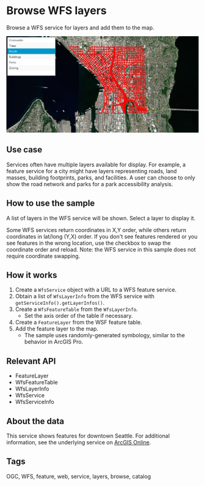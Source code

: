 # Browse WFS layers

Browse a WFS service for layers and add them to the map.

![](BrowseWfsLayers.png)

## Use case

Services often have multiple layers available for display. For example, a feature service for a city might have layers representing roads, land masses, building footprints, parks, and facilities. A user can choose to only show the road network and parks for a park accessibility analysis.

## How to use the sample

A list of layers in the WFS service will be shown. Select a layer to display it.

Some WFS services return coordinates in X,Y order, while others return coordinates in lat/long (Y,X) order. If you don't see features rendered or you see features in the wrong location, use the checkbox to swap the coordinate order and reload. Note: the WFS service in this sample does not require coordinate swapping.

## How it works

1.  Create a `WfsService` object with a URL to a WFS feature service.
2.  Obtain a list of `WfsLayerInfo` from the WFS service with `getServiceInfo().getLayerInfos()`.
3.  Create a `WfsFeatureTable` from the `WfsLayerInfo`.
    *   Set the axis order of the table if necessary.
4.  Create a `FeatureLayer` from the WSF feature table.
5.  Add the feature layer to the map.
    *   The sample uses randomly-generated symbology, similar to the behavior in ArcGIS Pro.

## Relevant API

*   FeatureLayer
*   WfsFeatureTable
*   WfsLayerInfo
*   WfsService
*   WfsServiceInfo

## About the data

This service shows features for downtown Seattle. For additional information, see the underlying service on [ArcGIS Online](https://arcgisruntime.maps.arcgis.com/home/item.html?id=1b81d35c5b0942678140efc29bc25391).

## Tags

OGC, WFS, feature, web, service, layers, browse, catalog
